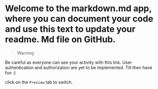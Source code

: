 # Welcome to the markdown.md app, where you can document your code and use this text to update your readme. Md file on GitHub.

> Warning

Be careful as everyone can see your activity with this link. User authentication and authorization are yet to be implemented. Till then have fun :)

click on the `Preview` tab to switch.
